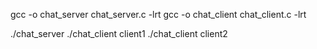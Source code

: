 gcc -o chat_server chat_server.c -lrt
gcc -o chat_client chat_client.c -lrt


./chat_server
./chat_client client1
./chat_client client2
